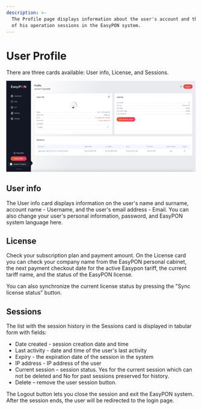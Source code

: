 ```yaml
---
description: >-
  The Profile page displays information about the user's account and the history
  of his operation sessions in the EasyPON system.
---
```


# User Profile

There are three cards available: User info, License, and Sessions.

![User profile section page](<../.gitbook/assets/Screenshot 2024-02-06 at 17.00.48.png>)

## User info

The User info card displays information on the user's name and surname, account name - Username, and the user's email address - Email. You can also change your user's personal information, password, and EasyPON system language here.

## License

Check your subscription plan and payment amount. On the License card you can check your company name from the EasyPON personal cabinet, the next payment checkout date for the active Easypon tariff, the current tariff name, and the status of the EasyPON license.

You can also synchronize the current license status by pressing the "Sync license status" button.

## Sessions

The list with the session history in the Sessions card is displayed in tabular form with fields:

* Date created - session creation date and time
* Last activity - date and time of the user's last activity
* Expiry - the expiration date of the session in the system
* IP address - IP address of the user
* Current session – session status. Yes for the current session which can not be deleted and No for past sessions preserved for history.
* Delete – remove the user session button.

The Logout button lets you close the session and exit the EasyPON system. After the session ends, the user will be redirected to the login page.
